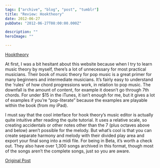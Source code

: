 ```yaml
---
tags: ["archive", "blog", "post", "tumblr"]
title: "Review: Hooktheory"
date: 2012-06-27
pubDate: "2012-06-27T08:00:00.000Z"

description: ""
heroImage: ""

---
```


[Hooktheory](https://www.hooktheory.com/)

At first, I was a bit hesitant about this website because when I try to learn music theory by myself, there’s a lot of unnecessary for most practical musicians.
Their book of music theory for pop music is a great primer for many beginners and intermediate musicians.
It’s fairly easy to understand the ‘rules’ of how chord progressions work, in relation to pop music.
The downfall is the amount of content, for example it doesn’t go through 7th chords.
For under $15 in the iTunes, it isn’t enough for me, but it gives a lot of examples if you’re “pop-literate” because the examples are playable within the book (from my iPad).

I must say that the cool interface for hook theory’s music editor is actually quite intuitive after reading the quite tutorial.
It uses a relative scale, so creating accidentals or other notes other than the 7 (plus octaves above and below) aren’t possible for the melody.
But what’s cool is that you can create separate harmony and melody with their divided play area and export your final song into a midi file.
For being in Beta, it’s worth a check out.
They also have over 1,300 songs archived in this format, though most of the songs aren’t the complete songs, just so you are aware.

[Original Post](https://jermspeaks.com/post/26007870944/review-hooktheory-at-first-i-was-a-bit-hesitant)
